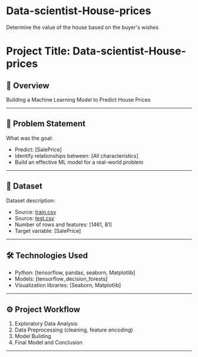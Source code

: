 # Data-scientist-House-prices
Determine the value of the house based on the buyer's wishes

# Project Title: Data-scientist-House-prices

## 📌 Overview
Building a Machine Learning Model to Predict House Prices

---

## 🎯 Problem Statement
What was the goal:
- Predict: [SalePrice]
- Identify relationships between: [All characteristics]
- Build an effective ML model for a real-world problem

---

## 📂 Dataset
Dataset description:
- Source: [train.csv](https://github.com/1NT9NS9/Data-scientist-House-prices/blob/main/train.csv)
- Source: [test.csv](https://github.com/1NT9NS9/Data-scientist-House-prices/blob/main/test.csv)
- Number of rows and features: [1461, 81]
- Target variable: [SalePrice]

---

## 🛠 Technologies Used
- Python: [tensorflow, pandas, seaborn, Matplotlib]
- Models: [tensorflow_decision_forests]
- Visualization libraries: [Seaborn, Matplotlib]

---

## ⚙️ Project Workflow
1. Exploratory Data Analysis 
2. Data Preprocessing (cleaning, feature encoding)
3. Model Building
4. Final Model and Conclusion

---




